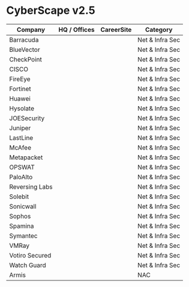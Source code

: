 # CyberScape v2.5

| Company       | HQ / Offices     | CareerSite    | Category    |
|---------------|------------------|---------------|-------------|
| Barracuda |  |  |  Net & Infra Sec |
| BlueVector |  |  |  Net & Infra Sec |
| CheckPoint |  |  |  Net & Infra Sec |
| CISCO  |  |  |  Net & Infra Sec |
| FireEye  |  |  |  Net & Infra Sec |
| Fortinet  |  |  |  Net & Infra Sec |
| Huawei  |  |  |  Net & Infra Sec |
| Hysolate  |  |  |  Net & Infra Sec |
| JOESecurity  |  |  |  Net & Infra Sec |
| Juniper  |  |  |  Net & Infra Sec |
| LastLine  |  |  |  Net & Infra Sec |
| McAfee  |  |  |  Net & Infra Sec |
| Metapacket  |  |  |  Net & Infra Sec |
| OPSWAT  |  |  |  Net & Infra Sec |
| PaloAlto  |  |  |  Net & Infra Sec |
| Reversing Labs  |  |  |  Net & Infra Sec |
| Solebit  |  |  |  Net & Infra Sec |
| Sonicwall  |  |  |  Net & Infra Sec |
| Sophos  |  |  |  Net & Infra Sec |
| Spamina  |  |  |  Net & Infra Sec |
| Symantec  |  |  |  Net & Infra Sec |
| VMRay  |  |  |  Net & Infra Sec |
| Votiro Secured  |  |  |  Net & Infra Sec |
| Watch Guard  |  |  |  Net & Infra Sec |
| Armis  |  |  |  NAC |

